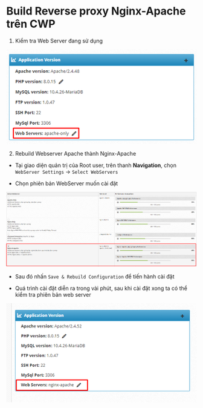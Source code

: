 # Build Reverse proxy Nginx-Apache trên CWP

1. Kiểm tra Web Server đang sử dụng

![](./images/cwp_web_servers_version.png)

2. Rebuild Webserver Apache thành Nginx-Apache

- Tại giao diện quản trị của Root user, trên thanh **Navigation**, chọn ```WebServer Settings``` -> ```Select WebServers```

- Chọn phiên bản WebServer muốn cài đặt

![](./images/cwp_web_server_version_select.png)

- Sau đó nhấn ```Save & Rebuild Configuration``` để tiến hành cài đặt

- Quá trình cài đặt diễn ra trong vài phút, sau khi cài đặt xong ta có thể kiểm tra phiên bản web server

![](./images/cwp_web_server_nginx_apache.png)